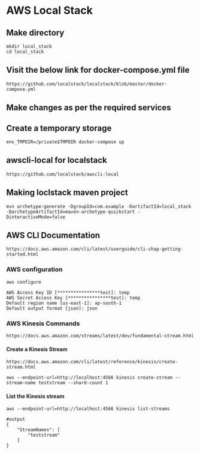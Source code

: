 # AWS Local Stack

## Make directory
```
mkdir local_stack
cd local_stack
```

## Visit the below link for docker-compose.yml file
```
https://github.com/localstack/localstack/blob/master/docker-compose.yml
```

## Make changes as per the required services

## Create a temporary storage
```
env_TMPDIR=/private$TMPDIR docker-compose up
```

## awscli-local for localstack
```
https://github.com/localstack/awscli-local
```

## Making loclstack maven project

```
mvn archetype:generate -DgroupId=com.example -DartifactId=local_stack -DarchetypeArtifactId=maven-archetype-quickstart -DinteractiveMode=false
```

## AWS CLI Documentation
```
https://docs.aws.amazon.com/cli/latest/userguide/cli-chap-getting-started.html
```

### AWS configuration
```
aws configure
```

```
AWS Access Key ID [****************test]: temp
AWS Secret Access Key [****************test]: temp
Default region name [us-east-1]: ap-south-1
Default output format [json]: json
```

### AWS Kinesis Commands
```
https://docs.aws.amazon.com/streams/latest/dev/fundamental-stream.html
```

#### Create a Kinesis Stream
```
https://docs.aws.amazon.com/cli/latest/reference/kinesis/create-stream.html
```

```
aws --endpoint-url=http://localhost:4566 kinesis create-stream --stream-name teststream --shard-count 1
```

#### List the Kinesis stream
```
aws --endpoint-url=http://localhost:4566 kinesis list-streams

#output
{
    "StreamNames": [
        "teststream"
    ]
}
```
